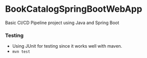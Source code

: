 # BookCatalogSpringBootWebApp
Basic CI/CD Pipeline project using Java and Spring Boot

### Testing
- Using JUnit for testing since it works well with maven.
- ```mvn test```